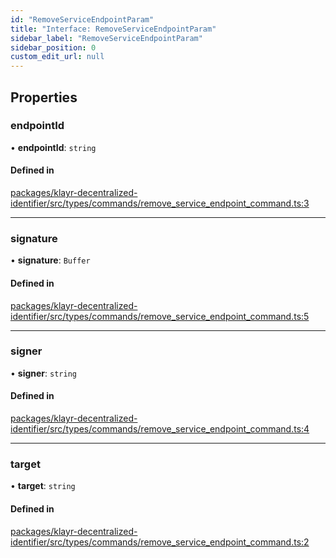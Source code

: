 ```yaml
---
id: "RemoveServiceEndpointParam"
title: "Interface: RemoveServiceEndpointParam"
sidebar_label: "RemoveServiceEndpointParam"
sidebar_position: 0
custom_edit_url: null
---
```


## Properties

### endpointId

• **endpointId**: `string`

#### Defined in

[packages/klayr-decentralized-identifier/src/types/commands/remove_service_endpoint_command.ts:3](https://github.com/aldhosutra/klayr-did/blob/515766d/packages/klayr-decentralized-identifier/src/types/commands/remove_service_endpoint_command.ts#L3)

___

### signature

• **signature**: `Buffer`

#### Defined in

[packages/klayr-decentralized-identifier/src/types/commands/remove_service_endpoint_command.ts:5](https://github.com/aldhosutra/klayr-did/blob/515766d/packages/klayr-decentralized-identifier/src/types/commands/remove_service_endpoint_command.ts#L5)

___

### signer

• **signer**: `string`

#### Defined in

[packages/klayr-decentralized-identifier/src/types/commands/remove_service_endpoint_command.ts:4](https://github.com/aldhosutra/klayr-did/blob/515766d/packages/klayr-decentralized-identifier/src/types/commands/remove_service_endpoint_command.ts#L4)

___

### target

• **target**: `string`

#### Defined in

[packages/klayr-decentralized-identifier/src/types/commands/remove_service_endpoint_command.ts:2](https://github.com/aldhosutra/klayr-did/blob/515766d/packages/klayr-decentralized-identifier/src/types/commands/remove_service_endpoint_command.ts#L2)
